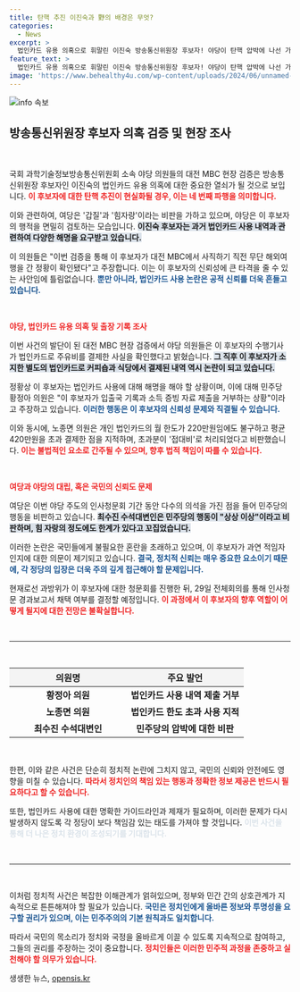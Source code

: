 ```yaml
---
title: 탄핵 추진 이진숙과 野의 배경은 무엇?
categories:
  - News
excerpt: >
  법인카드 유용 의혹으로 휘말린 이진숙 방송통신위원장 후보자! 야당이 탄핵 압박에 나선 가운데, 해외 출장 의혹과 법인카드 사용 내역이 드러나면서 논란이 가열되고 있다. 과방위의 현장검증 결과는 무엇을 의미하는가? 클릭하여 모든 내용을 확인해보세요!
feature_text: >
  법인카드 유용 의혹으로 휘말린 이진숙 방송통신위원장 후보자! 야당이 탄핵 압박에 나선 가운데, 해외 출장 의혹과 법인카드 사용 내역이 드러나면서 논란이 가열되고 있다. 과방위의 현장검증 결과는 무엇을 의미하는가? 클릭하여 모든 내용을 확인해보세요!
image: 'https://www.behealthy4u.com/wp-content/uploads/2024/06/unnamed-file.png'
---
```


<p><img src="https://www.behealthy4u.com/wp-content/uploads/2024/06/unnamed-file.png" alt="info 속보" /></p>

<h2 data-ke-size="size26">방송통신위원장 후보자 의혹 검증 및 현장 조사</h2>

<p data-ke-size="size16">&nbsp;</p>

<p>국회 과학기술정보방송통신위원회 소속 야당 의원들의 대전 MBC 현장 검증은 방송통신위원장 후보자인 이진숙의 법인카드 유용 의혹에 대한 중요한 열쇠가 될 것으로 보입니다. <b><span style="color: #ee2323;">이 후보자에 대한 탄핵 추진이 현실화될 경우, 이는 네 번째 파행을 의미합니다.</span></b> </p>

<p>이와 관련하여, 여당은 '갑질'과 '힘자랑'이라는 비판을 가하고 있으며, 야당은 이 후보자의 행적을 면밀히 검토하는 모습입니다. <b><span style="background-color: #21538527;">이진숙 후보자는 과거 법인카드 사용 내역과 관련하여 다양한 해명을 요구받고 있습니다.</span></b> </p>

<p>이 의원들은 "이번 검증을 통해 이 후보자가 대전 MBC에서 사직하기 직전 무단 해외여행을 간 정황이 확인됐다"고 주장합니다. 이는 이 후보자의 신뢰성에 큰 타격을 줄 수 있는 사안임에 틀림없습니다. <b><span style="color: #1a5490;">뿐만 아니라, 법인카드 사용 논란은 공적 신뢰를 더욱 흔들고 있습니다.</span></b> </p>

<p data-ke-size="size16">&nbsp;</p>

<p><b><span style="color: #ee2323;">야당, 법인카드 유용 의혹 및 출장 기록 조사</span></b> </p>

<p>이번 사건의 발단이 된 대전 MBC 현장 검증에서 야당 의원들은 이 후보자의 수행기사가 법인카드로 주유비를 결제한 사실을 확인했다고 밝혔습니다. <b><span style="background-color: #21538527;">그 직후 이 후보자가 소지한 별도의 법인카드로 커피숍과 식당에서 결제된 내역 역시 논란이 되고 있습니다.</span></b> </p>

<p>정황상 이 후보자는 법인카드 사용에 대해 해명을 해야 할 상황이며, 이에 대해 민주당 황정아 의원은 "이 후보자가 입출국 기록과 소득 증빙 자료 제출을 거부하는 상황"이라고 주장하고 있습니다. <b><span style="color: #1a5490;">이러한 행동은 이 후보자의 신뢰성 문제와 직결될 수 있습니다.</span></b> </p>

<p>이와 동시에, 노종면 의원은 개인 법인카드의 월 한도가 220만원임에도 불구하고 평균 420만원을 초과 결제한 점을 지적하며, 초과분이 '접대비'로 처리되었다고 비판했습니다. <b><span style="color: #ee2323;">이는 불법적인 요소로 간주될 수 있으며, 향후 법적 책임이 따를 수 있습니다.</span></b> </p>

<p data-ke-size="size16">&nbsp;</p>

<p><b><span style="color: #ee2323;">여당과 야당의 대립, 혹은 국민의 신뢰도 문제</span></b></p>

<p>여당은 이번 야당 주도의 인사청문회 기간 동안 다수의 의석을 가진 점을 들어 민주당의 행동을 비판하고 있습니다. <b><span style="background-color: #21538527;">최수진 수석대변인은 민주당의 행동이 "상상 이상"이라고 비판하며, 힘 자랑의 정도에도 한계가 있다고 꼬집었습니다.</span></b> </p>

<p>이러한 논란은 국민들에게 불필요한 혼란을 초래하고 있으며, 이 후보자가 과연 적임자인지에 대한 의문이 제기되고 있습니다. <b><span style="color: #1a5490;">결국, 정치적 신뢰는 매우 중요한 요소이기 때문에, 각 정당의 입장은 더욱 주의 깊게 접근해야 할 문제입니다.</span></b> </p>

<p>현재로선 과방위가 이 후보자에 대한 청문회를 진행한 뒤, 29일 전체회의를 통해 인사청문 경과보고서 채택 여부를 결정할 예정입니다. <b><span style="color: #ee2323;">이 과정에서 이 후보자의 향후 역할이 어떻게 될지에 대한 전망은 불확실합니다.</span></b> </p>

<p data-ke-size="size16">&nbsp;</p>

<hr />

<p data-ke-size="size16">&nbsp;</p> 

<table style="width: 100%; border-collapse: collapse;">
    <thead>
        <tr>
            <th style="width: 50%; text-align: center; background-color: #f4f4f4;">의원명</th>
            <th style="width: 50%; text-align: center; background-color: #f4f4f4;">주요 발언</th>
        </tr>
    </thead>
    <tbody>
        <tr>
            <td style="text-align: center; height: 17px;"><b>황정아 의원</b></td>
            <td style="text-align: center; height: 17px;"><b>법인카드 사용 내역 제출 거부</b></td>
        </tr>
        <tr>
            <td style="text-align: center; height: 17px;"><b>노종면 의원</b></td>
            <td style="text-align: center; height: 17px;"><b>법인카드 한도 초과 사용 지적</b></td>
        </tr>
        <tr>
            <td style="text-align: center; height: 17px;"><b>최수진 수석대변인</b></td>
            <td style="text-align: center; height: 17px;"><b>민주당의 압박에 대한 비판</b></td>
        </tr>
    </tbody>
</table>

<p data-ke-size="size16">&nbsp;</p>

<p>한편, 이와 같은 사건은 단순히 정치적 논란에 그치지 않고, 국민의 신뢰와 안전에도 영향을 미칠 수 있습니다. <b><span style="color: #ee2323;">따라서 정치인의 책임 있는 행동과 정확한 정보 제공은 반드시 필요하다고 할 수 있습니다.</span></b> </p>

<p>또한, 법인카드 사용에 대한 명확한 가이드라인과 제재가 필요하며, 이러한 문제가 다시 발생하지 않도록 각 정당이 보다 책임감 있는 태도를 가져야 할 것입니다. <b><span style="color: #21538527;">이번 사건을 통해 더 나은 정치 환경이 조성되기를 기대합니다.</span></b> </p>

<p data-ke-size="size16">&nbsp;</p> 

<hr />

<p data-ke-size="size16">&nbsp;</p>

<p>이처럼 정치적 사건은 복잡한 이해관계가 얽혀있으며, 정부와 민간 간의 상호관계가 지속적으로 튼튼해져야 할 필요가 있습니다. <b><span style="color: #1a5490;">국민은 정치인에게 올바른 정보와 투명성을 요구할 권리가 있으며, 이는 민주주의의 기본 원칙과도 일치합니다.</span></b> </p>

<p>따라서 국민의 목소리가 정치와 국정을 올바르게 이끌 수 있도록 지속적으로 참여하고, 그들의 권리를 주장하는 것이 중요합니다. <b><span style="color: #ee2323;">정치인들은 이러한 민주적 과정을 존중하고 실천해야 할 의무가 있습니다.</span></b></p>
생생한 뉴스, <a href="https://opensis.kr" rel="dofollow">opensis.kr</a>


